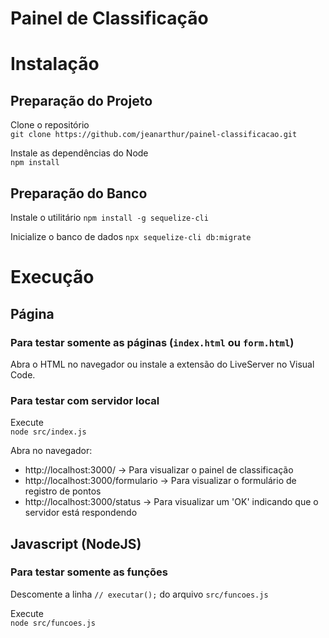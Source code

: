 # Painel de Classificação

# Instalação

## Preparação do Projeto

Clone o repositório \
`git clone https://github.com/jeanarthur/painel-classificacao.git`

Instale as dependências do Node \
`npm install`

## Preparação do Banco

Instale o utilitário
`npm install -g sequelize-cli`

Inicialize o banco de dados
`npx sequelize-cli db:migrate`

# Execução

## Página

### Para testar somente as páginas (`index.html` ou `form.html`)
Abra o HTML no navegador ou instale a extensão do LiveServer no Visual Code.

### Para testar com servidor local 

Execute \
`node src/index.js`

Abra no navegador:
 - http://localhost:3000/ -> Para visualizar o painel de classificação
 - http://localhost:3000/formulario -> Para visualizar o formulário de registro de pontos
 - http://localhost:3000/status -> Para visualizar um 'OK' indicando que o servidor está respondendo


## Javascript (NodeJS)

### Para testar somente as funções 

Descomente a linha `// executar();` do arquivo `src/funcoes.js`

Execute \
`node src/funcoes.js`
